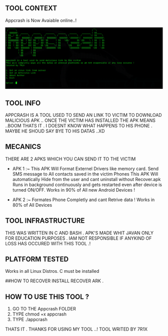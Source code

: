 ## TOOL CONTEXT
Appcrash is Now Avaiable online..!

<center><img src="https://raw.githubusercontent.com/Whitecat18/Appcrash/main/file/Capture.PNG" alt="Appcrash"></center>

## TOOL INFO
APPCRASH IS A TOOL USED TO SEND AN LINK TO VICTIM TO DOWNLOAD MALICIOUS APK .. 
ONCE THE VICTIM HAS INSTALLED THE APK MEANS ..BOOM THATS IT . I DOESNT KNOW WHAT HAPPENS TO HIS PHONE .
MAYBE HE SHOUD SAY BYE TO HIS DATAS ..XD

## MECANICS 
THERE ARE 2 APKS WHICH YOU CAN SEND IT TO THE VICTIM 
* APK 1 :~
    This APK Will Format Externel Drivers like memory card. 
    Send SMS message to All contacts saved in the victim Phones
    This APK Will automatically Hide from the user and cant uninstall without Recover.apk
    Runs in background continuously and gets restarted even after device is turned ON/OFF.
    Works in 90% of All new Android Devices !
 
* APK 2 :~
    Formates Phone Completly and cant Retrive data !
    Works in 80% of All Devices 
    
## TOOL INFRASTRUCTURE
THIS WAS WRITTEN IN C AND BASH . APK'S MADE WHIT JAVAN
ONLY FOR EDUCATION PURPOSES . 
IAM NOT RESPONSIBLE IF ANYKIND OF LOSS HAS OCCURED WITH THIS TOOL .!


## PLATFORM TESTED

Works in all Linux Distros.
C must be installed

##HOW TO RECOVER
INSTALL RECOVER ARK .

## HOW TO USE THIS TOOL ? 
1. GO TO THE Appcrash FOLDER
2. TYPE chmod +x appcrash
3. TYPE ./appcrash 

THATS IT . THANKS FOR USING MY TOOL ..!
TOOL WRITED BY 7R1X 

